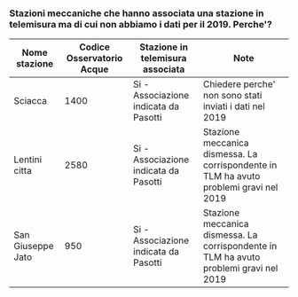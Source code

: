 ### Stazioni meccaniche che hanno associata una stazione in telemisura ma di cui non abbiamo i dati per il 2019. Perche'?

| Nome stazione | Codice Osservatorio Acque | Stazione in telemisura associata | Note |
| --- | --- | --- | --- |
| Sciacca | 1400 | Si - Associazione indicata da Pasotti | Chiedere perche' non sono stati inviati i dati nel 2019 |
| Lentini citta | 2580 | Si - Associazione indicata da Pasotti | Stazione meccanica dismessa. La corrispondente in TLM ha avuto problemi gravi nel 2019 |
| San Giuseppe Jato | 950 | Si - Associazione indicata da Pasotti | Stazione meccanica dismessa. La corrispondente in TLM ha avuto problemi gravi nel 2019 |
